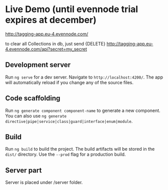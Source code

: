 # Live Demo (until evennode trial expires at december)
http://tagging-app.eu-4.evennode.com/

to clear all Collections in db, just send
{DELETE}
http://tagging-app.eu-4.evennode.com/api?secret=my_secret

## Development server

Run `ng serve` for a dev server. Navigate to `http://localhost:4200/`. The app will automatically reload if you change any of the source files.

## Code scaffolding

Run `ng generate component component-name` to generate a new component. You can also use `ng generate directive|pipe|service|class|guard|interface|enum|module`.

## Build

Run `ng build` to build the project. The build artifacts will be stored in the `dist/` directory. Use the `--prod` flag for a production build.

## Server part 
Server is placed under /server folder.
